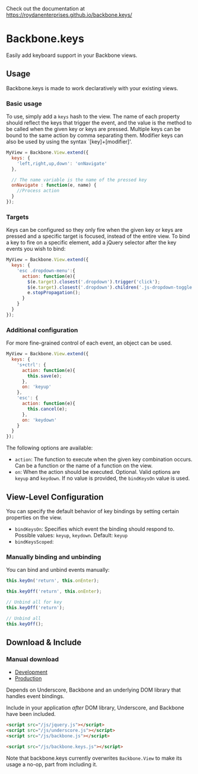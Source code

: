 Check out the documentation at https://roydanenterprises.github.io/backbone.keys/

Backbone.keys
=============
Easily add keyboard support in your Backbone views.


## Usage ##
Backbone.keys is made to work declaratively with your existing views.

### Basic usage
To use, simply add a `keys` hash to the view. The name of each property should reflect the keys that trigger the event, and the value is the method to be called when the given key or keys are pressed. Multiple keys can be bound to the same action by comma separating them. Modifier keys can also be used by using the syntax `[key]+[modifier]'.
```javascript
MyView = Backbone.View.extend({
  keys: {
    'left,right,up,down': 'onNavigate'
  },

  // The name variable is the name of the pressed key
  onNavigate : function(e, name) {
    //Process action
  }
});
``` 

### Targets
Keys can be configured so they only fire when the given key or keys are pressed and a specific target is focused, instead of the entire view. To bind a key to fire on a specific element, add a jQuery selector after the key events you wish to bind:
```javascript
MyView = Backbone.View.extend({
  keys: {
    'esc .dropdown-menu':{
      action: function(e){
        $(e.target).closest('.dropdown').trigger('click');
        $(e.target).closest('.dropdown').children('.js-dropdown-toggle').focus();
        e.stopPropagation();
      }
    }
  }
});
```

### Additional configuration
For more fine-grained control of each event, an object can be used.
```javascript
MyView = Backbone.View.extend({
  keys: {
    's+ctrl': {
      action: function(e){
        this.save(e);
      },
      on: 'keyup'
    },
    'esc': {
      action: function(e){
        this.cancel(e);
      },
      on: 'keydown'
    }
  }
});
```

The following options are available:
- `action`: The function to execute when the given key combination occurs. Can be a function or the name of a function on the view.
- `on`: When the action should be executed. Optional. Valid options are `keyup` and `keydown`. If no value is provided, the `bindKeysOn` value is used.

## View-Level Configuration
You can specify the default behavior of key bindings by setting certain properties on the view.
- `bindKeysOn`: Specifies which event the binding should respond to. Possible values: `keyup`, `keydown`. Default: `keyup`
- `bindKeysScoped`: 

### Manually binding and unbinding ###

You can bind and unbind events manually:

```javascript
this.keyOn('return', this.onEnter);

this.keyOff('return', this.onEnter);

// Unbind all for key
this.keyOff('return');

// Unbind all
this.keyOff();
```


## Download & Include ##

### Manual download

* [Development](https://raw.github.com/roydanenterprises/backbone.keys/master/backbone.keys.js)
* [Production](https://raw.github.com/roydanenterprises/backbone.keys/master/dist/backbone.keys.min.js)

Depends on Underscore, Backbone and an underlying DOM library that handles event bindings.

Include in your application *after* DOM library, Underscore, and Backbone have been
included.

``` html
<script src="/js/jquery.js"></script>
<script src="/js/underscore.js"></script>
<script src="/js/backbone.js"></script>

<script src="/js/backbone.keys.js"></script>
```

Note that backbone.keys currently overwrites `Backbone.View` to make its usage
a no-op, part from including it.